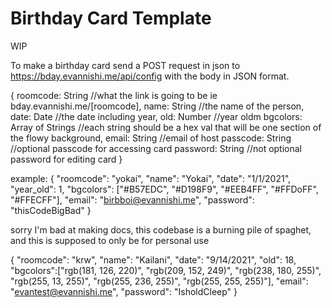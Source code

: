 # Birthday Card Template

WIP

To make a birthday card send a POST request in json to https://bday.evannishi.me/api/config with the body in JSON format.  

{
    roomcode: String //what the link is going to be ie bday.evannishi.me/\[roomcode\],
    name: String //the name of the person,
    date: Date //the date including year,
    old: Number //year oldm
    bgcolors: Array of Strings //each string should be a hex val that will be one section of the flowy background,
    email: String //email of host
    passcode: String //optional passcode for accessing card
    password: String //not optional password for editing card
}

example:
{
	"roomcode": "yokai",
	"name": "Yokai",
	"date": "1/1/2021",
    "year_old": 1,
	"bgcolors": ["#B57EDC", "#D198F9", "#EEB4FF", "#FFDoFF", "#FFECFF"],
    "email": "birbboi@evannishi.me",
	"password": "thisCodeBigBad"
}


sorry I'm bad at making docs, this codebase is a burning pile of spaghet, and this is supposed to only be for personal use 

{
	"roomcode": "krw",
	"name": "Kailani",
	"date": "9/14/2021",
	"old": 18,
	"bgcolors":["rgb(181, 126, 220)", "rgb(209, 152, 249)", "rgb(238, 180, 255)", "rgb(255, 13, 255)", "rgb(255, 236, 255)", "rgb(255, 255, 255)"],
	"email": "evantest@evannishi.me",
	"password": "IsholdCleep"
}